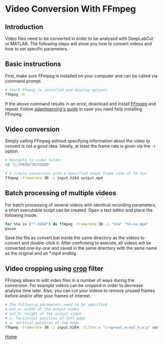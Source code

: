 # Video Conversion With FFmpeg

## Introduction
Video files need to be converted in order to be analysed with DeepLabCut or MATLAB. The following steps will show you how to convert videos and how to set specific parameters.

## Basic instructions
First, make sure FFmpeg is installed on your computer and can be called via command prompt.

```bash
# Check FFmpeg is installed and display options
ffmpeg -h
```

If the above command results in an error, download and install [FFmpeg](https://www.ffmpeg.org/) and repeat. Follow [adaptlearning's guide](https://github.com/adaptlearning/adapt_authoring/wiki/Installing-FFmpeg) in case you need help installing FFmpeg.

## Video conversion
Simply calling FFmpeg without specifying information about the video to convert is not a good idea. Ideally, at least the frame rate is given via the `-r` option.

```bash
# Navigate to video folder
cd 'C:/PATH/TO/VIDEO'

# A simple conversion with a specified input frame rate of 30 fps
ffmpeg -framerate 30 -i input.h264 output.mp4
```

## Batch processing of multiple videos
For batch processing of several videos with identical recording parameters, a short executable script can be created. Open a text editor and place the following inside.

```bash
for %%a in ("*.h264") do ffmpeg -framerate 30 -i "%%a" "%%~na.mp4"
pause
```

Save the file as convert.bat inside the same directory as the videos to convert and double-click it. After confirming to execute, all videos will be converted one-by-one and saved in the same directory with the same name as the original and an *.mp4 ending.

## Video cropping using [crop](https://ffmpeg.org/ffmpeg-filters.html#crop) filter
FFmpeg allows to edit video files in a number of ways during the conversion. For example videos can be cropped in order to decrease analysis time later. Also, you can cut your videos to remove unused frames before and/or after your frames of interest.

```bash
# The following parameters need to be specified
# out_w: width of the output video
# out_h: height of the output video
# x: horizontal position of left edge
# y: vertical position of top edge
ffmpeg -framerate 30 -i input.h264 -filter:v "crop=out_w:out_h:x:y" output.mp4
```
[Home](./index.html)
